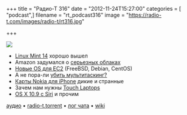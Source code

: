 +++
title = "Радио-Т 316"
date = "2012-11-24T15:27:00"
categories = [ "podcast",]
filename = "rt_podcast316"
image = "https://radio-t.com/images/radio-t/rt316.jpg"

+++

![](https://radio-t.com/images/radio-t/rt316.jpg)

* [Linux Mint 14](http://arstechnica.com/information-technology/2012/11/linux-mint-14-released-leaves-fresh-taste-in-our-mouths/) хорошо вышел
* Amazon задумался о [серьезных облаках](http://gigaom.com/cloud/amazons-dead-serious-about-the-enterprise-cloud/)
* [Новые OS для EC2](http://aws.typepad.com/aws/2012/11/aws-marketplace-additional-operating-system-support.html) (FreeBSD, Debian, CentOS)
* А не пора-ли [убить мультитаскинг?](http://99u.com/articles/6986/Its-Time-To-Kill-Multi-Tasking)
* [Карты Nokia для iPhone](http://bits.blogs.nytimes.com/2012/11/20/nokia-maps-app-bad-reviews/) дикие и странные
* Зачем нам нужны [Touch Laptops](http://gizmodo.com/5961847/touch-laptops-whats-great-and-whats-not?utm_campaign=socialflow_gizmodo_twitter)
* [OS X 10.9 с Siri](http://arstechnica.com/apple/2012/11/os-x-10-9-to-feature-siri-use-apples-new-maps-apis/) и прочим

[аудио](https://cdn.radio-t.com/rt_podcast316.mp3) • [radio-t.torrent](https://cdn.radio-t.com/torrents/rt_podcast316.mp3.torrent) • [лог чата](http://chat.radio-t.com/logs/radio-t-316.html) • [wiki](http://wiki.radio-t.com/%D0%92%D1%8B%D0%BF%D1%83%D1%81%D0%BA_316)<audio src="https://cdn.radio-t.com/rt_podcast316.mp3" preload="none"></audio>